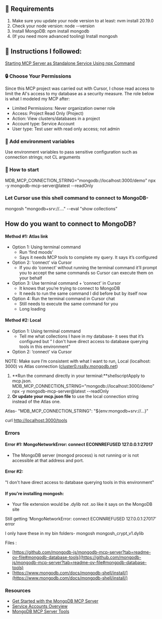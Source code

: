
## 📝 Requirements

1. Make sure you update your node version to at least: nvm install 20.19.0
2. Check your node version: node --version
3. Install MongoDB: npm install mongodb
4. (If you need more advanced tooling) Install mongosh

## 🚀 Instructions I followed:

[Starting MCP Server as Standalone Service Using npx Command](https://www.mongodb.com/docs/mcp-server/configuration/#starting-mcp-server-as-standalone-service-using-npx-command)

### 🔒 Choose Your Permissions
Since this MCP project was carried out with Cursor, I chose read access to limit the AI's access to my database as a security measure. The role below is what I modeled my MCP after:

- Limited Permissions: Never organization owner role
- Access: Project Read Only (Project)
- Action: View clusters/databases in a project
- Account type: Service Account
- User type: Test user with read only access; not admin

### 🔑 Add environment variables
Use environment variables to pass sensitive configuration such as connection strings; not CL arguments
    
### 📌 How to start
MDB_MCP_CONNECTION_STRING="mongodb://localhost:3000/demo" npx -y mongodb-mcp-server@latest --readOnly

### Let Cursor use this shell command to connect to MongoDB-

mongosh "mongodb+srv://...." --eval "show collections”


## How do you want to connect to MongoDB?

#### Method #1: Atlas link

- Option 1: Using terminal command
    - Run ‘find moods’
    - Says it needs MCP tools to complete my query. It says it’s configured
- Option 2: ‘connect’ via Cursor
    - If you do ‘connect’ without running the terminal command it’ll prompt you to accept the same commands so Cursor can execute them on your behalf
- Option 3: Use terminal command + ‘connect’ in Cursor
    - It knows that you’re trying to connect to MongoDB
    - It needs to run the same command I did before but by itself now
- Option 4: Run the terminal command in Cursor chat
    - Still needs to execute the same command for you
    - Long loading

#### Method #2: Local

- Option 1: Using terminal command
    - Tell me what collections I have in my database- it sees that it’s configured but “ I don't have direct access to database querying tools in this environment”
- Option 2: ‘connect’ via Cursor

NOTE: Make sure I’m consistent with what I want to run, Local (localhost: 3000) vs Atlas connection ([cluster0.rss8y.mongodb.net](http://cluster0.rss8y.mongodb.net/))

1. **Run the command directly in your terminal:**shellscriptApply to mcp.json.  MDB_MCP_CONNECTION_STRING="mongodb://localhost:3000/demo" npx -y mongodb-mcp-server@latest --readOnly
2. **Or update your mcp.json file** to use the local connection string instead of the Atlas one.

Atlas- "MDB_MCP_CONNECTION_STRING": "${env:mongodb+srv://...}”

curl [](http://localhost:8080/tools)[http://localhost:3000/tools](http://localhost:3000/tools)



### Errors

#### Error #1: MongoNetworkError: connect ECONNREFUSED 127.0.0.1:27017

- The MongoDB server (mongod process) is not running or is not accessible at that address and port.

#### Error #2: 
"I don't have direct access to database querying tools in this environment"

#### If you're installing mongosh:
- Your file extension would be .dylib not .so like it says on the MongoDB site



Still getting ‘MongoNetworkError: connect ECONNREFUSED 127.0.0.1:27017’ error

I only have these in my bin folders- mongosh mongosh_crypt_v1.dylib

Files :

- [https://github.com/mongodb-js/mongodb-mcp-server?tab=readme-ov-file#mongodb-database-tools](https://github.com/mongodb-js/mongodb-mcp-server?tab=readme-ov-file#mongodb-database-tools)
- [https://www.mongodb.com/docs/mongodb-shell/install/](https://www.mongodb.com/docs/mongodb-shell/install/)


### Resources
- [Get Started with the MongoDB MCP Server](https://www.mongodb.com/docs/mcp-server/get-started/?client=cursor&deployment-type=atlas)
- [Service Accounts Overview](https://www.mongodb.com/docs/atlas/api/service-accounts-overview/)
- [MongoDB MCP Server Tools](https://www.mongodb.com/docs/mcp-server/tools/#std-label-mcp-server-tools)